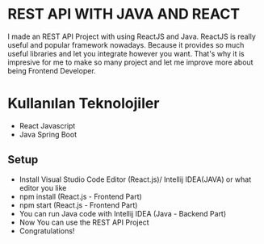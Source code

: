 # REST API WITH JAVA AND REACT

I made an REST API Project with using ReactJS and Java. ReactJS is really useful and popular framework nowadays. Because it provides so much useful libraries and let you integrate however you want. That's why it is impresive for me to make so many project and let me improve more about being Frontend Developer.

# Kullanılan Teknolojiler

- React Javascript
- Java Spring Boot

## Setup

- Install Visual Studio Code Editor (React.js)/ Intellij IDEA(JAVA) or what editor you like
- npm install (React.js - Frontend Part)
- npm start (React.js - Frontend Part)
- You can run Java code with Intellij IDEA (Java - Backend Part)
- Now You can use the REST API Project
- Congratulations!
